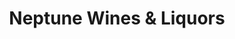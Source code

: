 ---
title: "Neptune Wines & Liquors"
url: /harvey-cedars/neptune-wines-and-liquors/
shop: alcohol
---